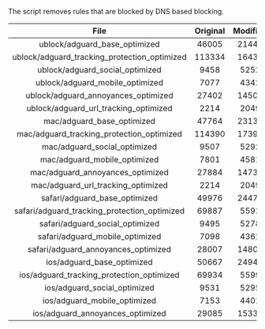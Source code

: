 The script removes rules that are blocked by DNS based blocking.


| File | Original | Modified |
|:----:|:-----:|:-----:|
| ublock/adguard_base_optimized | 46005 | 21446 |
| ublock/adguard_tracking_protection_optimized | 113334 | 16433 |
| ublock/adguard_social_optimized | 9458 | 5252 |
| ublock/adguard_mobile_optimized | 7077 | 4342 |
| ublock/adguard_annoyances_optimized | 27402 | 14503 |
| ublock/adguard_url_tracking_optimized | 2214 | 2049 |
| mac/adguard_base_optimized | 47764 | 23131 |
| mac/adguard_tracking_protection_optimized | 114390 | 17391 |
| mac/adguard_social_optimized | 9507 | 5292 |
| mac/adguard_mobile_optimized | 7801 | 4581 |
| mac/adguard_annoyances_optimized | 27884 | 14733 |
| mac/adguard_url_tracking_optimized | 2214 | 2049 |
| safari/adguard_base_optimized | 49976 | 24479 |
| safari/adguard_tracking_protection_optimized | 69887 | 5592 |
| safari/adguard_social_optimized | 9495 | 5278 |
| safari/adguard_mobile_optimized | 7098 | 4362 |
| safari/adguard_annoyances_optimized | 28007 | 14806 |
| ios/adguard_base_optimized | 50667 | 24942 |
| ios/adguard_tracking_protection_optimized | 69934 | 5599 |
| ios/adguard_social_optimized | 9531 | 5295 |
| ios/adguard_mobile_optimized | 7153 | 4401 |
| ios/adguard_annoyances_optimized | 29085 | 15335 |